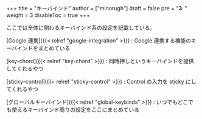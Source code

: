 +++
title = "キーバインド"
author = ["minorugh"]
draft = false
pre = "<b>3. </b>"
weight = 3
disableToc = true
+++

ここでは全体に関わるキーバインド系の設定を記載している。

[Google 連携]({{< relref "google-integration" >}})
: Google 連携する機能のキーバインドをまとめている

[key-chord]({{< relref "key-chord" >}})
: 同時押しというキーバインドを提供してくれるやつ

[sticky-control]({{< relref "sticky-control" >}})
: Control の入力を sticky にしてくれるやつ

[グローバルキーバインド]({{< relref "global-keybinds" >}})
: いつでもどこでも使えるキーバインド周りの設定をここにまとめている

